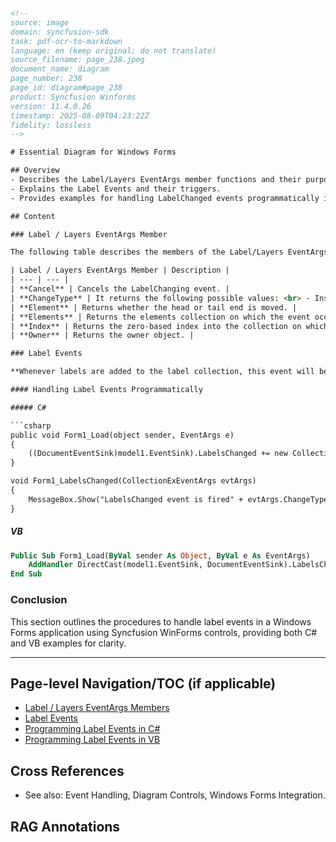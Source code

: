 ```html
<!-- 
source: image
domain: syncfusion-sdk
task: pdf-ocr-to-markdown
language: en (keep original; do not translate)
source_filename: page_238.jpeg
document_name: diagram
page_number: 238
page_id: diagram#page_238
product: Syncfusion Winforms
version: 11.4.0.26
timestamp: 2025-08-09T04:23:22Z
fidelity: lossless
-->

# Essential Diagram for Windows Forms

## Overview
- Describes the Label/Layers EventArgs member functions and their purpose.
- Explains the Label Events and their triggers.
- Provides examples for handling LabelChanged events programmatically in both C# and VB.

## Content

### Label / Layers EventArgs Member

The following table describes the members of the Label/Layers EventArgs and their functionalities:

| Label / Layers EventArgs Member | Description |
| --- | --- |
| **Cancel** | Cancels the LabelChanging event. |
| **ChangeType** | It returns the following possible values: <br> - Insert: Whether the label is inserted <br> - Remove: Whether the label is removed |
| **Element** | Returns whether the head or tail end is moved. |
| **Elements** | Returns the elements collection on which the event occurs. |
| **Index** | Returns the zero-based index into the collection on which the event occurred. |
| **Owner** | Returns the owner object. |

### Label Events

**Whenever labels are added to the label collection, this event will be triggered.**

#### Handling Label Events Programmatically

##### C#

```csharp
public void Form1_Load(object sender, EventArgs e)
{
    ((DocumentEventSink)model1.EventSink).LabelsChanged += new CollectionExEventHandler(Form1_LabelsChanged);
}

void Form1_LabelsChanged(CollectionExEventArgs evtArgs)
{
    MessageBox.Show("LabelsChanged event is fired" + evtArgs.ChangeType.ToString() + evtArgs.Owner.ToString());
}
```

##### VB

```vb
Public Sub Form1_Load(ByVal sender As Object, ByVal e As EventArgs)
    AddHandler DirectCast(model1.EventSink, DocumentEventSink).LabelsChanged, AddressOf Form1_LabelsChanged
End Sub
```

### Conclusion

This section outlines the procedures to handle label events in a Windows Forms application using Syncfusion WinForms controls, providing both C# and VB examples for clarity.

---

## Page-level Navigation/TOC (if applicable)
- [Label / Layers EventArgs Members](#label-layers-eventargs-members)
- [Label Events](#label-events)
- [Programming Label Events in C#](#programming-label-events-in-csharp)
- [Programming Label Events in VB](#programming-label-events-in-vb)

## Cross References
- See also: Event Handling, Diagram Controls, Windows Forms Integration.

## RAG Annotations
<!-- tags: [WinForms, Diagram, Events, Controls] keywords: [LabelChanging, Insert, Remove, Element, EventSink, LabelEvent] -->
```